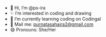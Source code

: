- 🌻 Hi, I’m @ps-ira
- ✨ I’m interested in coding and drawing
- 🧡 I’m currently learning coding on Codingal
- 📧 Mail me: purnatasahaira2@gmail.com
- 😄 Pronouns: She/Her

<!---
ps-ira/ps-ira is a ✨ special ✨ repository because its `README.md` (this file) appears on your GitHub profile.
You can click the Preview link to take a look at your changes.
--->
